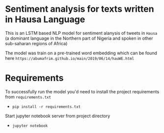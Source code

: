 # Sentiment analysis for texts written in Hausa Language

This is an LSTM based NLP model for sentiment alanysis of tweets in `Hausa` (a dominant language in the Northern part of Nigeria and spoken in other sub-saharan regions of Africa)

The model was train on a pre-trained word embedding which can be found here `https://abumafrim.github.io/main/2019/06/14/hauWE.html`


# Requirements
To successfully run the model you'd need to install the project requirements from `requirements.txt`

+ `pip install -r requirements.txt`

Start jupyter notebook server from project directory
+ `jupyter notebook`
